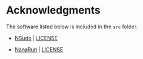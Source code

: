# Acknowledgments

The software listed below is included in the ``src`` folder.

- [NSudo](https://github.com/M2Team/NSudo) | [LICENSE](https://github.com/M2Team/NSudo/blob/master/License.md)

- [NanaRun](https://github.com/M2Team/NanaRun) | [LICENSE](https://github.com/M2Team/NanaRun/blob/main/License.md)
